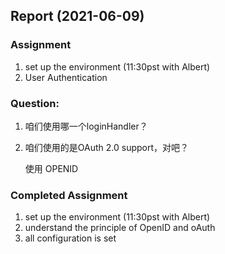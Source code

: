 ## Report (2021-06-09)

### Assignment

1.  set up the environment (11:30pst with Albert)
2.  User Authentication

### Question:

1.  咱们使用哪一个loginHandler？

2.  咱们使用的是OAuth 2.0 support，对吧？

    使用 OPENID 

### Completed Assignment

1.  set up the environment (11:30pst with Albert) 
2.  understand the principle of OpenID and oAuth
3.  all configuration is set

